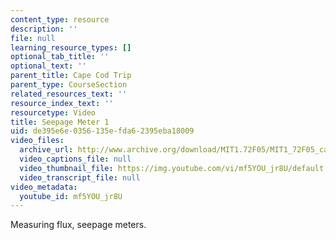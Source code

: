 ```yaml
---
content_type: resource
description: ''
file: null
learning_resource_types: []
optional_tab_title: ''
optional_text: ''
parent_title: Cape Cod Trip
parent_type: CourseSection
related_resources_text: ''
resource_index_text: ''
resourcetype: Video
title: Seepage Meter 1
uid: de395e6e-0356-135e-fda6-2395eba18009
video_files:
  archive_url: http://www.archive.org/download/MIT1.72F05/MIT1_72F05_cape_cod07_220k.mp4
  video_captions_file: null
  video_thumbnail_file: https://img.youtube.com/vi/mf5YOU_jr8U/default.jpg
  video_transcript_file: null
video_metadata:
  youtube_id: mf5YOU_jr8U
---
```


Measuring flux, seepage meters.